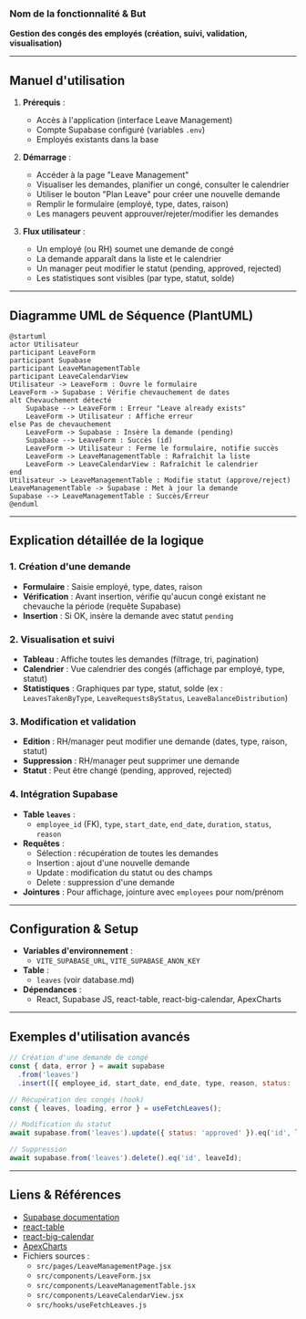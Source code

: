 ### Nom de la fonctionnalité & But
**Gestion des congés des employés (création, suivi, validation, visualisation)**

---

## Manuel d'utilisation

1. **Prérequis** :
   - Accès à l'application (interface Leave Management)
   - Compte Supabase configuré (variables `.env`)
   - Employés existants dans la base

2. **Démarrage** :
   - Accéder à la page "Leave Management"
   - Visualiser les demandes, planifier un congé, consulter le calendrier
   - Utiliser le bouton "Plan Leave" pour créer une nouvelle demande
   - Remplir le formulaire (employé, type, dates, raison)
   - Les managers peuvent approuver/rejeter/modifier les demandes

3. **Flux utilisateur** :
   - Un employé (ou RH) soumet une demande de congé
   - La demande apparaît dans la liste et le calendrier
   - Un manager peut modifier le statut (pending, approved, rejected)
   - Les statistiques sont visibles (par type, statut, solde)

---

## Diagramme UML de Séquence (PlantUML)

```plantuml
@startuml
actor Utilisateur
participant LeaveForm
participant Supabase
participant LeaveManagementTable
participant LeaveCalendarView
Utilisateur -> LeaveForm : Ouvre le formulaire
LeaveForm -> Supabase : Vérifie chevauchement de dates
alt Chevauchement détecté
    Supabase --> LeaveForm : Erreur "Leave already exists"
    LeaveForm -> Utilisateur : Affiche erreur
else Pas de chevauchement
    LeaveForm -> Supabase : Insère la demande (pending)
    Supabase --> LeaveForm : Succès (id)
    LeaveForm -> Utilisateur : Ferme le formulaire, notifie succès
    LeaveForm -> LeaveManagementTable : Rafraîchit la liste
    LeaveForm -> LeaveCalendarView : Rafraîchit le calendrier
end
Utilisateur -> LeaveManagementTable : Modifie statut (approve/reject)
LeaveManagementTable -> Supabase : Met à jour la demande
Supabase --> LeaveManagementTable : Succès/Erreur
@enduml
```

---

## Explication détaillée de la logique

### 1. Création d'une demande
- **Formulaire** : Saisie employé, type, dates, raison
- **Vérification** : Avant insertion, vérifie qu'aucun congé existant ne chevauche la période (requête Supabase)
- **Insertion** : Si OK, insère la demande avec statut `pending`

### 2. Visualisation et suivi
- **Tableau** : Affiche toutes les demandes (filtrage, tri, pagination)
- **Calendrier** : Vue calendrier des congés (affichage par employé, type, statut)
- **Statistiques** : Graphiques par type, statut, solde (ex : `LeavesTakenByType`, `LeaveRequestsByStatus`, `LeaveBalanceDistribution`)

### 3. Modification et validation
- **Edition** : RH/manager peut modifier une demande (dates, type, raison, statut)
- **Suppression** : RH/manager peut supprimer une demande
- **Statut** : Peut être changé (pending, approved, rejected)

### 4. Intégration Supabase
- **Table `leaves`** :
  - `employee_id` (FK), `type`, `start_date`, `end_date`, `duration`, `status`, `reason`
- **Requêtes** :
  - Sélection : récupération de toutes les demandes
  - Insertion : ajout d'une nouvelle demande
  - Update : modification du statut ou des champs
  - Delete : suppression d'une demande
- **Jointures** : Pour affichage, jointure avec `employees` pour nom/prénom

---

## Configuration & Setup

- **Variables d'environnement** :
  - `VITE_SUPABASE_URL`, `VITE_SUPABASE_ANON_KEY`
- **Table** :
  - `leaves` (voir database.md)
- **Dépendances** :
  - React, Supabase JS, react-table, react-big-calendar, ApexCharts

---

## Exemples d'utilisation avancés

```js
// Création d'une demande de congé
const { data, error } = await supabase
  .from('leaves')
  .insert([{ employee_id, start_date, end_date, type, reason, status: 'pending' }]);

// Récupération des congés (hook)
const { leaves, loading, error } = useFetchLeaves();

// Modification du statut
await supabase.from('leaves').update({ status: 'approved' }).eq('id', leaveId);

// Suppression
await supabase.from('leaves').delete().eq('id', leaveId);
```

---

## Liens & Références

- [Supabase documentation](https://supabase.com/docs)
- [react-table](https://react-table.tanstack.com/)
- [react-big-calendar](https://github.com/jquense/react-big-calendar)
- [ApexCharts](https://apexcharts.com/docs/react-charts/)
- Fichiers sources :
  - `src/pages/LeaveManagementPage.jsx`
  - `src/components/LeaveForm.jsx`
  - `src/components/LeaveManagementTable.jsx`
  - `src/components/LeaveCalendarView.jsx`
  - `src/hooks/useFetchLeaves.js` 